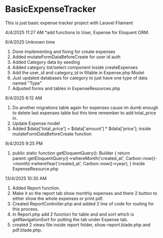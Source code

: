 # BasicExpenseTracker
This is just basic expense tracker project with Laravel Filament

4/4/2025 11:27 AM
*add functions to User, Expense for Eloquent ORM. 

6/4/2025 Unknown time
1. Done implementing and fixing for create expenses
2. Added mutateFormDataBeforeCreate for user id auth
3. Added  Category data by seeding
4. Added category list/select component inside createExpenses
5. Add the user_id and category_id in fillable in Expense.php Model
6. Just updated databases for category to just have one type of data named "Type"
7. Adjusted forms and tables in ExpenseResources.php

8/4/2025 6:12 AM
1. Do another migrations table again for expenses cause im dumb enough to delete last expenses table but this time remember to add total_price in.
2. Update Expense model
3. Added $data['total_price'] = $data['amount'] * $data['price']; inside mutateFormDataBeforeCreate function

9/4/2025 9:25 PM
1. public static function getEloquentQuery(): Builder
    {
        return parent::getEloquentQuery()->whereMonth('created_at', Carbon::now()->month)->whereYear('created_at', Carbon::now()->year);
    }
Inside ExpenseResource.php

13/4/2025 10:30 AM
1. Added Report function.
2. Make it so the report tab show monthly expenses and there 2 button to either show the whole expenses or print pdf.
3. Created ReportController.php and added 2 line of code for routing for this process.
4. In Report.php add 2 function for table and and sort which is getNavigationSort for putting the tab under Expense tab.
5. created 2 views file inside report folder, show-report.blade.php and pdf.blade.php.
